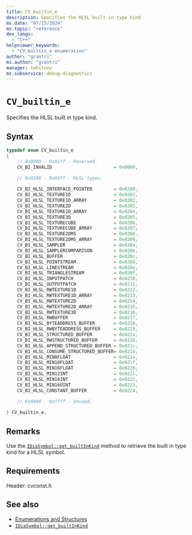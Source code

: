 ```yaml
---
title: CV_builtin_e
description: Specifies the HLSL built in type kind.
ms.date: "07/15/2024"
ms.topic: "reference"
dev_langs:
  - "C++"
helpviewer_keywords:
  - "CV_builtin_e enumeration"
author: "grantri"
ms.author: "grantri"
manager: twhitney
ms.subservice: debug-diagnostics
---
```


# `CV_builtin_e`

Specifies the HLSL built in type kind.

## Syntax

```c++
typedef enum CV_builtin_e
{
    // 0x0000 - 0x01ff - Reserved.
    CV_BI_INVALID                       = 0x0000,
    
    // 0x0200 - 0x03ff - HLSL types.

    CV_BI_HLSL_INTERFACE_POINTER        = 0x0200,
    CV_BI_HLSL_TEXTURE1D                = 0x0201,
    CV_BI_HLSL_TEXTURE1D_ARRAY          = 0x0202,
    CV_BI_HLSL_TEXTURE2D                = 0x0203,
    CV_BI_HLSL_TEXTURE2D_ARRAY          = 0x0204,
    CV_BI_HLSL_TEXTURE3D                = 0x0205,
    CV_BI_HLSL_TEXTURECUBE              = 0x0206,
    CV_BI_HLSL_TEXTURECUBE_ARRAY        = 0x0207,
    CV_BI_HLSL_TEXTURE2DMS              = 0x0208,
    CV_BI_HLSL_TEXTURE2DMS_ARRAY        = 0x0209,
    CV_BI_HLSL_SAMPLER                  = 0x020a,
    CV_BI_HLSL_SAMPLERCOMPARISON        = 0x020b,
    CV_BI_HLSL_BUFFER                   = 0x020c,
    CV_BI_HLSL_POINTSTREAM              = 0x020d,
    CV_BI_HLSL_LINESTREAM               = 0x020e,
    CV_BI_HLSL_TRIANGLESTREAM           = 0x020f,
    CV_BI_HLSL_INPUTPATCH               = 0x0210,
    CV_BI_HLSL_OUTPUTPATCH              = 0x0211,
    CV_BI_HLSL_RWTEXTURE1D              = 0x0212,
    CV_BI_HLSL_RWTEXTURE1D_ARRAY        = 0x0213,
    CV_BI_HLSL_RWTEXTURE2D              = 0x0214,
    CV_BI_HLSL_RWTEXTURE2D_ARRAY        = 0x0215,
    CV_BI_HLSL_RWTEXTURE3D              = 0x0216,
    CV_BI_HLSL_RWBUFFER                 = 0x0217,
    CV_BI_HLSL_BYTEADDRESS_BUFFER       = 0x0218,
    CV_BI_HLSL_RWBYTEADDRESS_BUFFER     = 0x0219,
    CV_BI_HLSL_STRUCTURED_BUFFER        = 0x021a,
    CV_BI_HLSL_RWSTRUCTURED_BUFFER      = 0x021b,
    CV_BI_HLSL_APPEND_STRUCTURED_BUFFER = 0x021c,
    CV_BI_HLSL_CONSUME_STRUCTURED_BUFFER= 0x021d,
    CV_BI_HLSL_MIN8FLOAT                = 0x021e,
    CV_BI_HLSL_MIN10FLOAT               = 0x021f,
    CV_BI_HLSL_MIN16FLOAT               = 0x0220,
    CV_BI_HLSL_MIN12INT                 = 0x0221,
    CV_BI_HLSL_MIN16INT                 = 0x0222,
    CV_BI_HLSL_MIN16UINT                = 0x0223,
    CV_BI_HLSL_CONSTANT_BUFFER          = 0x0224,

    // 0x0400 - 0xffff - Unused.
    
} CV_builtin_e;
```

## Remarks

Use the [`IDiaSymbol::get_builtInKind`](../../debugger/debug-interface-access/idiasymbol-get-builtinkind.md) method to retrieve the built in type kind for a HLSL symbol.

## Requirements

Header: cvconst.h

## See also

- [Enumerations and Structures](../../debugger/debug-interface-access/enumerations-and-structures.md)
- [`IDiaSymbol::get_builtInKind`](../../debugger/debug-interface-access/idiasymbol-get-builtinkind.md)
